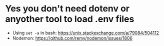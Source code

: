 # Yes you don't need dotenv or anyother tool to load .env files

- Using `set -a` in bash: https://unix.stackexchange.com/a/79084/504112
- Nodemon: https://github.com/remy/nodemon/issues/1806
